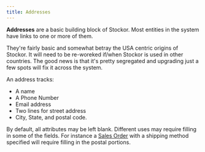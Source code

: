 ```yaml
---
title: Addresses
---
```

**Addresses** are a basic building block of Stockor.  Most entities in the system have links to one or more of them.

They're fairly basic and somewhat betray the USA centric origins of Stockor. It will need to be re-woreked if/when Stockor is used in other countries.  The good news is that it's pretty segregated and upgrading just a few spots will fix it across the system.

An address tracks:

 * A name
 * A Phone Number
 * Email address
 * Two lines for street address
 * City, State, and postal code.

By default, all attributes may be left blank.  Different uses may require filling in some of the fields.  For instance a [Sales Order](sales-orders) with a shipping method specified will require filling in the postal portions.
